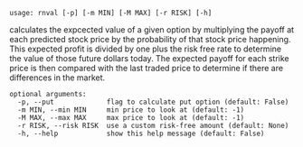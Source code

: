 ```
usage: rnval [-p] [-m MIN] [-M MAX] [-r RISK] [-h]
```

calculates the expcected value of a given option by multiplying
the payoff at each predicted stock price by the probability of
that stock price happening. This expected profit is divided by
one plus the risk free rate to determine the value of those
future dollars today. The expected payoff for each strike price
is then compared with the last traded price to determine if there
are differences in the market.

```
optional arguments:
  -p, --put             flag to calculate put option (default: False)
  -m MIN, --min MIN     min price to look at (default: -1)
  -M MAX, --max MAX     max price to look at (default: -1)
  -r RISK, --risk RISK  use a custom risk-free amount (default: None)
  -h, --help            show this help message (default: False)
```
